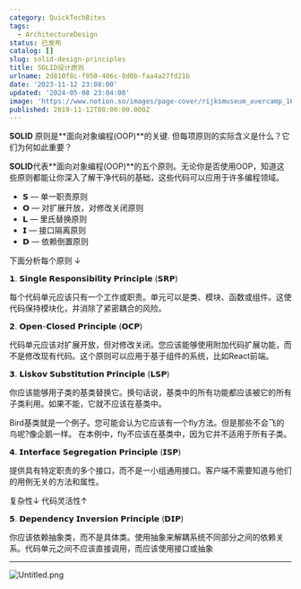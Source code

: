 ```yaml
---
category: QuickTechBites
tags:
  - ArchitectureDesign
status: 已发布
catalog: []
slug: solid-design-principles
title: SOLID设计原则
urlname: 2d810f8c-f950-406c-8d0b-faa4a27fd21b
date: '2023-11-12 23:08:00'
updated: '2024-05-08 23:04:00'
image: 'https://www.notion.so/images/page-cover/rijksmuseum_avercamp_1620.jpg'
published: 2019-11-12T08:00:00.000Z
---
```


**SOLID** 原则是**面向对象编程(OOP)**的关键. 但每项原则的实际含义是什么？它们为何如此重要？


**SOLID**代表**面向对象编程(OOP)**的五个原则。无论你是否使用OOP，知道这些原则都能让你深入了解干净代码的基础，这些代码可以应用于许多编程领域。

- 𝗦 — 单一职责原则
- 𝗢 — 对扩展开放，对修改关闭原则
- 𝗟 — 里氏替换原则
- 𝗜 — 接口隔离原则
- 𝗗 — 依赖倒置原则

下面分析每个原则 ↓


𝟭. 𝗦𝗶𝗻𝗴𝗹𝗲 𝗥𝗲𝘀𝗽𝗼𝗻𝘀𝗶𝗯𝗶𝗹𝗶𝘁𝘆 𝗣𝗿𝗶𝗻𝗰𝗶𝗽𝗹𝗲 (𝗦𝗥𝗣)


每个代码单元应该只有一个工作或职责。单元可以是类、模块、函数或组件。这使代码保持模块化，并消除了紧密耦合的风险。


𝟮. 𝗢𝗽𝗲𝗻-𝗖𝗹𝗼𝘀𝗲𝗱 𝗣𝗿𝗶𝗻𝗰𝗶𝗽𝗹𝗲 (𝗢𝗖𝗣)


代码单元应该对扩展开放，但对修改关闭。您应该能够使用附加代码扩展功能，而不是修改现有代码。这个原则可以应用于基于组件的系统，比如React前端。


𝟯. 𝗟𝗶𝘀𝗸𝗼𝘃 𝗦𝘂𝗯𝘀𝘁𝗶𝘁𝘂𝘁𝗶𝗼𝗻 𝗣𝗿𝗶𝗻𝗰𝗶𝗽𝗹𝗲 (𝗟𝗦𝗣)


你应该能够用子类的基类替换它。换句话说，基类中的所有功能都应该被它的所有子类利用。如果不能，它就不应该在基类中。


Bird基类就是一个例子。您可能会认为它应该有一个fly方法。但是那些不会飞的鸟呢?像企鹅一样。
在本例中，fly不应该在基类中，因为它并不适用于所有子类。


𝟰. 𝗜𝗻𝘁𝗲𝗿𝗳𝗮𝗰𝗲 𝗦𝗲𝗴𝗿𝗲𝗴𝗮𝘁𝗶𝗼𝗻 𝗣𝗿𝗶𝗻𝗰𝗶𝗽𝗹𝗲 (𝗜𝗦𝗣)


提供具有特定职责的多个接口，而不是一小组通用接口。客户端不需要知道与他们的用例无关的方法和属性。


复杂性↓
代码灵活性↑


𝟱. 𝗗𝗲𝗽𝗲𝗻𝗱𝗲𝗻𝗰𝘆 𝗜𝗻𝘃𝗲𝗿𝘀𝗶𝗼𝗻 𝗣𝗿𝗶𝗻𝗰𝗶𝗽𝗹𝗲 (𝗗𝗜𝗣)


你应该依赖抽象类，而不是具体类。使用抽象来解耦系统不同部分之间的依赖关系。代码单元之间不应该直接调用，而应该使用接口或抽象


---


![Untitled.png](https://prod-files-secure.s3.us-west-2.amazonaws.com/5d24fe63-e567-4804-86f9-9fdc62e13082/6fc4afd3-478b-4aaf-9884-0a3f8e406a71/Untitled.png?X-Amz-Algorithm=AWS4-HMAC-SHA256&X-Amz-Content-Sha256=UNSIGNED-PAYLOAD&X-Amz-Credential=ASIAZI2LB466S33SZ5TK%2F20250226%2Fus-west-2%2Fs3%2Faws4_request&X-Amz-Date=20250226T053932Z&X-Amz-Expires=3600&X-Amz-Security-Token=IQoJb3JpZ2luX2VjEBgaCXVzLXdlc3QtMiJHMEUCID1uuz%2BT8%2F1bmgXzt0Bl7CbtcuYEMH3xHvx3Sjf5%2FUuDAiEA4HQmB00UH2Zhj3ueGO7p6cLNusyE05nh5vfGKbZn4vIq%2FwMIURAAGgw2Mzc0MjMxODM4MDUiDDhW3FSwvtNTLazUJyrcA%2FaOvHxY03tW5mV6YCc%2FMyXqOBsGnfYwICGNGj6MXllax9Dt1ih%2BFk9nAeJBw767IDVrcfA9Fnrb8Ve2t%2BfsZ3E8ozQOxDpmkxHfcKmCkXHNrOxsKEIpn%2B745JAJpd5lAut0fpZSP7GFfGdh5X7GKvspEnLfaV59uIGkQ4P7FzaPNTyJIHPsbpYR94P2VIdop3qOm4b5KdGLmbBNUjLSG0gtTlKipKZYaYQQmXz2it7bGhmWQV%2BVZD8bfpJw38jhhR2LcbJKg7PNES2i0XJsqWU5tCV3bXLcc45mqpXsxUfC3FaRzA7ulNFm5jJgyw2VY90RnxOT1UPY5vPVo5BHiv3ZnIA5ZHy1UJ%2B8BJAa0FnIRu5ydpx9y5oVbEkYHIGUNYXKp3vuajsKk1V5zltGrkzQCTJ34aU9Imqt4rLRacXvAUPkamUZHPCWU%2F%2Bs6RBiyZNUWuRafEj1qd0U%2F5cFKABykWmoWv8AFzXuP62NLbn61tWGmbmq1CI4cc0o6IRcCdUuG9Sp2LU%2BMRu2wGZKWlw3U7fZzUi74xqLhDp%2BbOlhay65OVYzn86zBmSppAa7VgNKnwZ4pUdqn%2FKh%2FqnRixpo8d8MYgESSAG15OlX9feqgEK%2B5SctXTyZoPzpMKK7%2Bb0GOqUBDVLf9iY9JRcy%2BTDPwoffD9y3VX0US4PPVRkUKdYim5AoO11h13Z0PKMzlmqP%2F%2FpD3TkxxMkGIdnbnNFl6G9JvT%2FTqxnayuFfgXLhC%2B8iAkrczS4fmU%2F%2BNjY38K73qLDn625gmHV1Uuwa62QUhH%2FFHqz9VDWVF9nWfQmuS0kUVEVE6B8R1dOq0deeHJhpjxiMNJuHWz13TojgTF068BuSuPtIqygd&X-Amz-Signature=b3dd2b100f889b5ecca6bc2911b586cf6086ffa1f5a24ff6829463d78715841a&X-Amz-SignedHeaders=host&x-id=GetObject)

